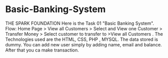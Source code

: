 # Basic-Banking-System
THE SPARK FOUNDATION
Here is the Task 01 "Basic Banking System". Flow: Home Page > View all Customers > Select and View one Customer > Transfer Money > Select customer to transfer to >View all Customers
. The Technologies used are the HTML, CSS, PHP , MYSQL. The data stored is dummy. You can add new user simply by adding name, email and balance. After that you ca make transaction.
